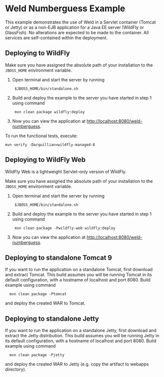 Weld Numberguess Example
========================

This example demonstrates the use of Weld in a Servlet container (Tomcat or
Jetty) or as a non-EJB application for a Java EE server (WildFly or GlassFish). No alterations are expected
to be made to the container. All services are self-contained within the
deployment.

Deploying to WildFly
--------------------

Make sure you have assigned the absolute path of your installation to the
`JBOSS_HOME` environment variable.

1. Open terminal and start the server by running

        $JBOSS_HOME/bin/standalone.sh

2. Build and deploy the example to the server you have started in step 1 using command

        mvn clean package wildfly:deploy

3. Now you can view the application at <http://localhost:8080/weld-numberguess>.


To run the functional tests, execute:

    mvn verify -Darquillian=wildfly-managed-8

Deploying to WildFly Web
------------------------

WildFly Web is a lightweight Servlet-only version of WildFly.

Make sure you have assigned the absolute path of your installation to the
`JBOSS_HOME` environment variable.

1. Open terminal and start the server by running

        $JBOSS_HOME/bin/standalone.sh

2. Build and deploy the example to the server you have started in step 1 using command

        mvn clean package -Pwildfly-web wildfly:deploy

3. Now you can view the application at <http://localhost:8080/weld-numberguess>.

Deploying to standalone Tomcat 9
--------------------------------

If you want to run the application on a standalone Tomcat, first download and
extract Tomcat. This build assumes you will be running Tomcat in its default
configuration, with a hostname of localhost and port 8080. Build example using
command

      mvn clean package -Ptomcat

and deploy the created WAR to Tomcat.

Deploying to standalone Jetty
-----------------------------

If you want to run the application on a standalone Jetty, first download and
extract the Jetty distribution. This build assumes you will be running Jetty in its default
configuration, with a hostname of localhost and port 8080. Build example using
command

      mvn clean package -Pjetty

and deploy the created WAR to Jetty (e.g. copy the artifact to webapps directory).

